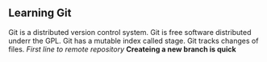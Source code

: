 ## Learning Git
Git is a distributed version control system.
Git is free software distributed underr the GPL.
Git has a mutable index called stage.
Git tracks changes of files.
*First line to remote repository*
**Createing a new branch is quick**